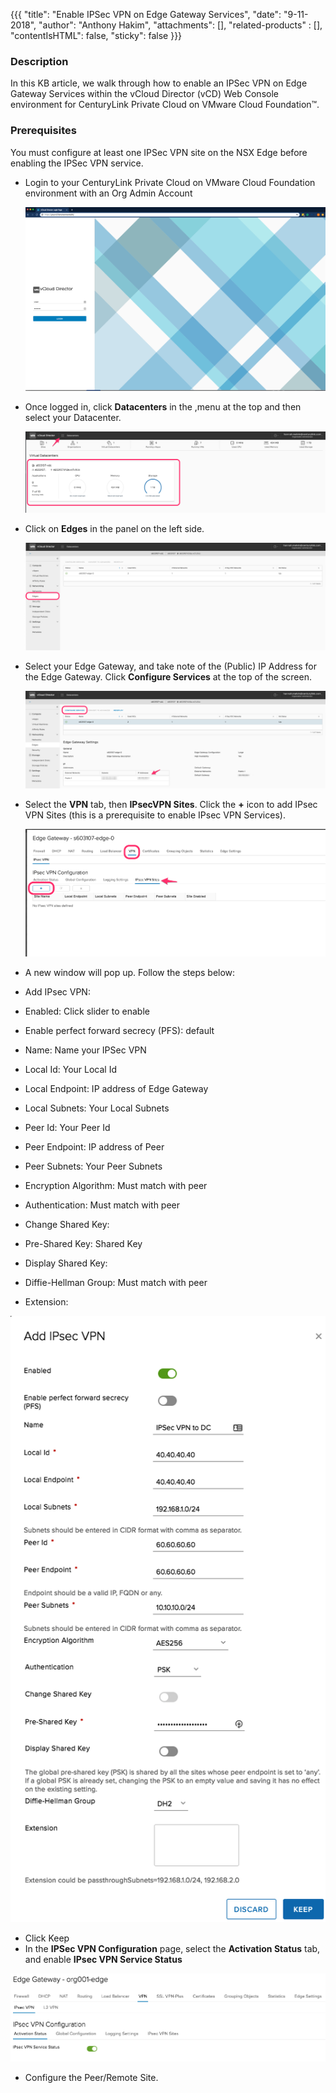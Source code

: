 {{{
  "title": "Enable IPSec VPN on Edge Gateway Services",
  "date": "9-11-2018",
  "author": "Anthony Hakim",
  "attachments": [],
  "related-products" : [],
  "contentIsHTML": false,
  "sticky": false
}}}

### Description
In this KB article, we walk through how to enable an IPSec VPN on Edge Gateway Services within the vCloud Director (vCD) Web Console environment for CenturyLink Private Cloud on VMware Cloud Foundation™.

### Prerequisites
You must configure at least one IPSec VPN site on the NSX Edge before enabling the IPSec VPN service.

* Login to your CenturyLink Private Cloud on VMware Cloud Foundation environment with an Org Admin Account

  ![Login to CenturyLink Private Cloud on VMware Cloud Foundation](../images/dccf/login-html5.png)

* Once logged in, click __Datacenters__ in the ,menu at the top and then select your Datacenter.

  ![IPSec VPN](../images/dccf/configuring-sslvpn-plus1-html5.png)

* Click on __Edges__ in the panel on the left side.

  ![IPSec VPN](../images/dccf/configuring-sslvpn-plus2-html5.png)

* Select your Edge Gateway, and take note of the (Public) IP Address for the Edge Gateway. Click __Configure Services__ at the top of the screen.

  ![IPSec VPN](../images/dccf/edge-gws1-html5.png)

* Select the __VPN__ tab, then __IPsecVPN Sites__. Click the __+__ icon to add IPsec VPN Sites (this is a prerequisite to enable IPsec VPN Services).

  ![IPSec VPN](../images/dccf/edge-gws2-html5.png)

* A new window will pop up. Follow the steps below:   

*	Add IPsec VPN:
  * Enabled: Click slider to enable
  * Enable perfect forward secrecy (PFS): default
  * Name: Name your IPSec VPN
  * Local Id: Your Local Id
  * Local Endpoint: IP address of Edge Gateway
  * Local Subnets: Your Local Subnets
  * Peer Id: Your Peer Id
  * Peer Endpoint: IP address of Peer
  * Peer Subnets: Your Peer Subnets
  * Encryption Algorithm: Must match with peer
  * Authentication: Must match with peer
  * Change Shared Key:
  * Pre-Shared Key: Shared Key
  * Display Shared Key:
  * Diffie-Hellman Group: Must match with peer
  * Extension:

  ![IPSec VPN](../images/dccf/edge-gws5.png)

*	Click Keep
*	In the __IPSec VPN Configuration__ page, select the __Activation Status__ tab, and enable __IPsec VPN Service Status__

  ![IPSec VPN](../images/dccf/edge-gws6.png)

*	Configure the Peer/Remote Site.
